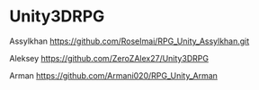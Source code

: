 # Unity3DRPG

Assylkhan
https://github.com/RoseImai/RPG_Unity_Assylkhan.git

Aleksey
https://github.com/ZeroZAlex27/Unity3DRPG

Arman
https://github.com/Armani020/RPG_Unity_Arman
